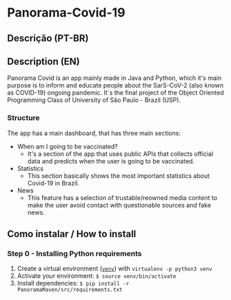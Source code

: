 # Panorama-Covid-19

## Descrição (PT-BR)

## Description (EN)
Panorama Covid is an app mainly made in Java and Python, which it's main purpose is to inform and educate people about the SarS-CoV-2 (also known as COVID-19) ongoing pandemic. It´s the final project of the Object Oriented Programming Class of University of São Paulo - Brazil (USP).

### Structure
The app has a main dashboard, that has three main sections:
- When am I going to be vaccinated?
  - It's a section of the app that uses public APIs that collects official data and predicts when the user is going to be vaccinated.
- Statistics
  - This section basically shows the most important statistics about Covid-19 in Brazil.
- News
  - This feature has a selection of trustable/reowned media content to make the user avoid contact with questionable sources and fake news.

## Como instalar / How to install
### Step 0 - Installing Python requirements

1. Create a virtual environment ([`venv`](https://docs.python.org/3/library/venv.html)) with `virtualenv -p python3 venv`
2. Activate your environment: `$ source venv/bin/activate`
3. Install dependencies: `$ pip install -r PanoramaMaven/src/requirements.txt`
